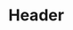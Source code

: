 <!-- TITLE: Icon -->
<!-- SUBTITLE: Imbues your hands with the power of an icon, granting a chance to heal your party with each successful melee strike you perform. -->

# Header